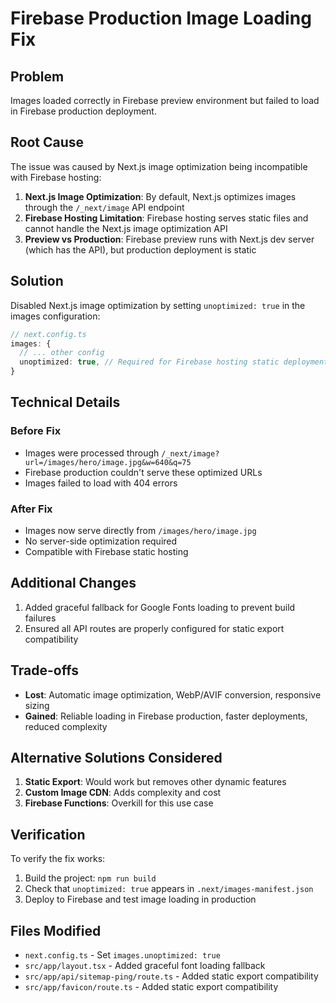 # Firebase Production Image Loading Fix

## Problem
Images loaded correctly in Firebase preview environment but failed to load in Firebase production deployment.

## Root Cause
The issue was caused by Next.js image optimization being incompatible with Firebase hosting:

1. **Next.js Image Optimization**: By default, Next.js optimizes images through the `/_next/image` API endpoint
2. **Firebase Hosting Limitation**: Firebase hosting serves static files and cannot handle the Next.js image optimization API
3. **Preview vs Production**: Firebase preview runs with Next.js dev server (which has the API), but production deployment is static

## Solution
Disabled Next.js image optimization by setting `unoptimized: true` in the images configuration:

```typescript
// next.config.ts
images: {
  // ... other config
  unoptimized: true, // Required for Firebase hosting static deployment
}
```

## Technical Details

### Before Fix
- Images were processed through `/_next/image?url=/images/hero/image.jpg&w=640&q=75`
- Firebase production couldn't serve these optimized URLs
- Images failed to load with 404 errors

### After Fix  
- Images now serve directly from `/images/hero/image.jpg`
- No server-side optimization required
- Compatible with Firebase static hosting

## Additional Changes
1. Added graceful fallback for Google Fonts loading to prevent build failures
2. Ensured all API routes are properly configured for static export compatibility

## Trade-offs
- **Lost**: Automatic image optimization, WebP/AVIF conversion, responsive sizing
- **Gained**: Reliable loading in Firebase production, faster deployments, reduced complexity

## Alternative Solutions Considered
1. **Static Export**: Would work but removes other dynamic features
2. **Custom Image CDN**: Adds complexity and cost
3. **Firebase Functions**: Overkill for this use case

## Verification
To verify the fix works:
1. Build the project: `npm run build`
2. Check that `unoptimized: true` appears in `.next/images-manifest.json`
3. Deploy to Firebase and test image loading in production

## Files Modified
- `next.config.ts` - Set `images.unoptimized: true`
- `src/app/layout.tsx` - Added graceful font loading fallback
- `src/app/api/sitemap-ping/route.ts` - Added static export compatibility
- `src/app/favicon/route.ts` - Added static export compatibility